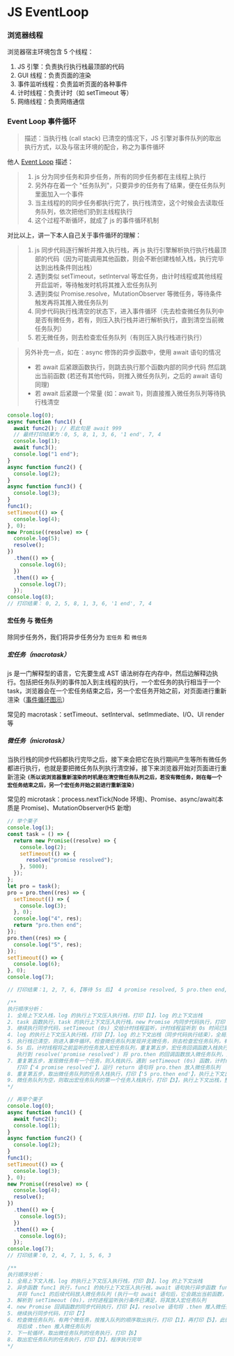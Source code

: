 # JS EventLoop

### 浏览器线程

浏览器宿主环境包含 5 个线程：

1. JS 引擎：负责执行执行栈最顶部的代码
2. GUI 线程：负责页面的渲染
3. 事件监听线程：负责监听页面的各种事件
4. 计时线程：负责计时（如 setTimeout 等）
5. 网络线程：负责网络通信

### Event Loop 事件循环

> 描述：当执行栈 (call stack) 已清空的情况下，JS 引擎对事件队列的取出执行方式，以及与宿主环境的配合，称之为事件循环

他人 [Event Loop](https://juejin.cn/post/6876456872036007944#heading-1) 描述：

> 1. js 分为同步任务和异步任务，所有的同步任务都在主线程上执行
> 2. 另外存在着一个 "任务队列"，只要异步的任务有了结果，便在任务队列里面加入一个事件
> 3. 当主线程的的同步任务都执行完了，执行栈清空，这个时候会去读取任务队列，依次把他们扔到主线程执行
> 4. 这个过程不断循环，就成了 js 的事件循环机制

对比以上，讲一下本人自己关于事件循环的理解：

> 1. js 同步代码逐行解析并推入执行栈，再 js 执行引擎解析执行执行栈最顶部的代码（因为可能调用其他函数，则会不断创建栈帧入栈，执行完毕达到出栈条件则出栈）
> 2. 遇到类似 setTimeout，setInterval 等宏任务，由计时线程或其他线程开启监听，等待触发时机将其推入宏任务队列
> 3. 遇到类似 Promise.resolve，MutationObserver 等微任务，等待条件触发再将其推入微任务队列
> 4. 同步代码执行栈清空的状态下，进入事件循环（先去检查微任务队列中是否有微任务，若有，则压入执行栈并进行解析执行，直到清空当前微任务队列）
> 5. 若无微任务，则去检查宏任务队列（有则压入执行栈进行执行）

> 另外补充一点，如在：async 修饰的异步函数中，使用 await 语句的情况
>
> - 若 await 后紧跟函数执行，则跳去执行那个函数内部的同步代码
>   然后跳出当前函数 (若还有其他代码，则推入微任务队列，之后的 await 语句同理)
> - 若 await 后紧跟一个常量 (如：await 1)，则直接推入微任务队列等待执行栈清空

```js
console.log(0);
async function func1() {
  await func2(); // 若此句是 await 999
  // 最终打印结果为：0, 5, 8, 1, 3, 6, '1 end', 7, 4
  console.log(1);
  await func3();
  console.log("1 end");
}
async function func2() {
  console.log(2);
}
async function func3() {
  console.log(3);
}
func1();
setTimeout(() => {
  console.log(4);
}, 0);
new Promise((resolve) => {
  console.log(5);
  resolve();
})
  .then(() => {
    console.log(6);
  })
  .then(() => {
    console.log(7);
  });
console.log(8);
// 打印结果： 0, 2, 5, 8, 1, 3, 6, '1 end', 7, 4
```

#### 宏任务 与 微任务

除同步任务外，我们将异步任务分为 `宏任务` 和 `微任务`

##### 宏任务（macrotask）

js 是一门解释型的语言，它先要生成 AST 语法树存在内存中，然后边解释边执行。包括把任务队列的事件加入到主线程的执行，一个宏任务的执行相当于一个 task，浏览器会在一个宏任务结束之后，另一个宏任务开始之前，对页面进行重新渲染（[事件循环图示](https://juejin.cn/post/6876456872036007944#heading-4)）

常见的 macrotask：setTimeout、setInterval、setImmediate、I/O、UI render 等

##### 微任务（microtask）

当执行栈的同步代码都执行完毕之后，接下来会把它在执行期间产生等所有微任务都进行执行，也就是要把微任务队列执行清空掉，接下来浏览器开始对页面进行重新渲染 **`(所以说浏览器重新渲染的时机是在清空微任务队列之后，若没有微任务，则在每一个宏任务结束之后，另一个宏任务开始之前进行重新渲染)`**

常见的 microtask：process.nextTick(Node 环境)、Promise、async/await(本质是 Promise)、MutationObserver(H5 新增)

```js
// 举个栗子
console.log(1);
const task = () => {
  return new Promise((resolve) => {
    console.log(2);
    setTimeout(() => {
      resolve("promise resolved");
    }, 5000);
  });
};
let pro = task();
pro = pro.then((res) => {
  setTimeout(() => {
    console.log(3);
  }, 0);
  console.log("4", res);
  return "pro.then end";
});
pro.then((res) => {
  console.log("5", res);
});
setTimeout(() => {
  console.log(6);
}, 0);
console.log(7);

// 打印结果：1, 2, 7, 6,【等待 5s 后】 4 promise resolved, 5 pro.then end, 3

/**
执行顺序分析：
1. 全局上下文入栈，log 的执行上下文压入执行栈，打印【1】，log 的上下文出栈
2. task 函数执行，task 的执行上下文压入执行栈，new Promise 内同步代码执行，打印【2】，setTimeout (5s) 交给计时线程监听，出栈
3. 继续执行同步代码，setTimeout (0s) 交给计时线程监听，计时线程监听到 0s 时间已到，则立即将它放入宏任务队列
4. log 的执行上下文压入执行栈，打印【7】，log 的上下文出栈（同步代码执行结束），全局上下文出栈
5. 执行栈已清空，则进入事件循环。检查微任务队列发现并无微任务，则去检查宏任务队列，有一个任务，则将其入栈，打印【6】，上下文出栈
6. 5s 后，计时线程将之前监听的任务放入宏任务队列，重复第五步，宏任务回调函数入栈执行，
   执行到 resolve('promise resolved') 将 pro.then 的回调函数放入微任务队列，此宏任务函数执行完毕，出栈
7. 重复第五步，发现微任务有一个任务，则入栈执行。遇到 setTimeout (0s) 函数，计时线程将其放入宏任务队列等待执行，
   打印【'4 promise resolved'】，运行 return 语句将 pro.then 放入微任务队列
8. 重复第五步，取出微任务队列的任务入栈执行，打印【'5 pro.then end'】，执行上下文出栈，进入下一个事件循环
9. 微任务队列为空，则取出宏任务队列的第一个任务入栈执行，打印【3】，执行上下文出栈，整个程序执行完毕
*/
```

```js
// 再举个栗子
console.log(0);
async function func1() {
  await func2();
  console.log(1);
}
async function func2() {
  console.log(2);
}
func1();
setTimeout(() => {
  console.log(3);
}, 0);
new Promise((resolve) => {
  console.log(4);
  resolve();
})
  .then(() => {
    console.log(5);
  })
  .then(() => {
    console.log(6);
  });
console.log(7);
// 打印结果：0, 2, 4, 7, 1, 5, 6, 3

/**
执行顺序分析：
1. 全局上下文入栈，log 的执行上下文压入执行栈，打印【0】，log 的上下文出栈
2. 异步函数 func1 执行，func1 的执行上下文压入执行栈，await 语句执行异步函数 func2，打印【2】
   并将 func1 的后续代码放入微任务队列 (执行一句 await 语句后，它会跳出当前函数，去执行同步代码)
3. 解析到 setTimeout (0s)，计时进程监听执行条件已满足，将其放入宏任务队列
4. new Promise 回调函数的同步代码执行，打印【4】，resolve 语句将 .then 推入微任务队列
5. 继续执行同步代码，打印【7】
6. 检查微任务队列，有两个微任务，按推入队列的顺序取出执行，打印【1】，再打印【5】，此微任务执行完毕，
   将后续 .then 推入微任务队列
7. 下一轮循环，取出微任务队列的任务执行，打印【6】
8. 取出宏任务队列的任务执行，打印【3】，程序执行完毕
*/
```
